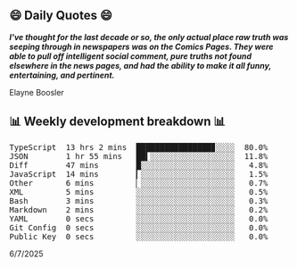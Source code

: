 ## 😄 Daily Quotes 😄

_**I've thought for the last decade or so, the only actual place raw truth was seeping through in newspapers was on the Comics Pages. They were able to pull off intelligent social comment, pure truths not found elsewhere in the news pages, and had the ability to make it all funny, entertaining, and pertinent.**_

Elayne Boosler



## 📊 Weekly development breakdown 📊

<pre>TypeScript  13 hrs 2 mins  ████████████████▊░░░░  80.0%
JSON        1 hr 55 mins   ██▍░░░░░░░░░░░░░░░░░░  11.8%
Diff        47 mins        █░░░░░░░░░░░░░░░░░░░░   4.8%
JavaScript  14 mins        ▎░░░░░░░░░░░░░░░░░░░░   1.5%
Other       6 mins         ▏░░░░░░░░░░░░░░░░░░░░   0.7%
XML         5 mins         ░░░░░░░░░░░░░░░░░░░░░   0.5%
Bash        3 mins         ░░░░░░░░░░░░░░░░░░░░░   0.3%
Markdown    2 mins         ░░░░░░░░░░░░░░░░░░░░░   0.2%
YAML        0 secs         ░░░░░░░░░░░░░░░░░░░░░   0.0%
Git Config  0 secs         ░░░░░░░░░░░░░░░░░░░░░   0.0%
Public Key  0 secs         ░░░░░░░░░░░░░░░░░░░░░   0.0%</pre>

6/7/2025
